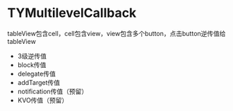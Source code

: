 # TYMultilevelCallback
tableView包含cell，cell包含view，view包含多个button，点击button逆传值给tableView  
  
  
* 3级逆传值
* block传值
* delegate传值
* addTarget传值
* notification传值（预留）
* KVO传值（预留）
